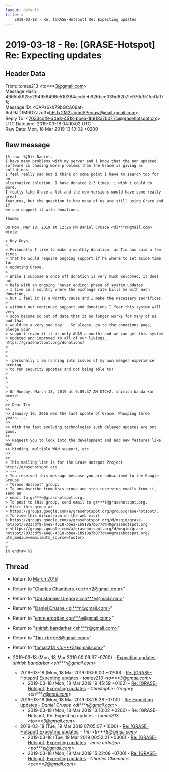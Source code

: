 ```yaml
---
layout: default
title: >
    2019-03-18 - Re: [GRASE-Hotspot] Re: Expecting updates
---
```


# 2019-03-18 - Re: [GRASE-Hotspot] Re: Expecting updates

## Header Data

From: tomas213 \<to***3@gmail.com\><br>
Message Hash: 4965b8925c294958498e510364acddeb926bce335d62b7fe970e151fed1a17fc<br>
Message ID: \<CAPz6xh79bGCA09af-6uL9JDfM9OZJzq3=hEUxGM2UomnPPeoqw@mail.gmail.com\><br>
Reply To: \<7033cdf9-a4e8-4518-bbea-1b918a7b077c@grasehotspot.org\><br>
UTC Datetime: 2019-03-18 04:10:02 UTC<br>
Raw Date: Mon, 18 Mar 2019 13:10:02 +0200<br>

## Raw message

```
{% raw  %}Dir Daniel.
I have many problems with my server and i know that the non updated
software is causing more problems than the Grace is giving as sollutions.
I feel really sad but i think on some point i have to search too for an
alternative solution. I have donated 2-3 times, i wish i could do more.
I really like Grace a lot and the new versions would have some really great
features, but the question is how many of us are still using Grace and if
we can support it with donations.

Thomas

On Mon, Mar 18, 2019 at 12:26 PM Daniel Crusoe <di***n@gmail.com>
wrote:

> Hey Guys,
>
> Personally I like to make a monthly donation, as Tim has said a few times
> that he would require ongoing support if he where to set aside time for
> updating Grase.
>
> While I suppose a once off donation is very much welcomed, it does not
> help with an ongoing "never ending" phase of system updates.
> I live in a country where the exchange rate kills me with each donation,
> but I feel it is a worthy cause and I make the necessary sacrifices.
>
> without our continued support and donations I fear this system will very
> soon become so out of date that it no longer works for many of us and that
> would be a very sad day!   So please, go to the donations page, pledge your
> support (even if it is only AU$5 a month) and we can get this system
> updated and improved to all of our likings.   https://grasehotspot.org/donations/
>
>
>
> (personally i am running into issues of my own meager experience needing
> to run security updates and not being able to)
>
>
>
>
> On Monday, March 18, 2019 at 9:09:37 AM UTC+2, shirish bandarkar wrote:
>
>> Dear Tim
>>
>> January 10, 2016 was the last update of Grase. Whooping three years....
>>
>> With the fast evolving technologies such delayed updates are not good.
>>
>> Request you to look into the development and add new features like MAC
>> binding, multiple WAN support, etc...
>>
>> --
> This mailing list is for the Grase Hotspot Project http://grasehotspot.org
> ---
> You received this message because you are subscribed to the Google Groups
> "Grase Hotspot" group.
> To unsubscribe from this group and stop receiving emails from it, send an
> email to gr***e@grasehotspot.org.
> To post to this group, send email to gr***t@grasehotspot.org.
> Visit this group at
> https://groups.google.com/a/grasehotspot.org/group/grase-hotspot/.
> To view this discussion on the web visit
> https://groups.google.com/a/grasehotspot.org/d/msgid/grase-hotspot/7033cdf9-a4e8-4518-bbea-1b918a7b077c%40grasehotspot.org
> <https://groups.google.com/a/grasehotspot.org/d/msgid/grase-hotspot/7033cdf9-a4e8-4518-bbea-1b918a7b077c%40grasehotspot.org?utm_medium=email&utm_source=footer>
> .
>
{% endraw %}
```

## Thread

+ Return to [March 2019](/archive/2019/03)

+ Return to "[Charles Chambers <cc***2<span>@</span>gmail.com>](/authors/cc___2_at_gmail_com)"
+ Return to "[Christopher Gregory <ch***y<span>@</span>mail.com>](/authors/ch___y_at_mail_com)"
+ Return to "[Daniel Crusoe <di***n<span>@</span>gmail.com>](/authors/di___n_at_gmail_com)"
+ Return to "[emre erdoğan <po***e<span>@</span>gmail.com>](/authors/po___e_at_gmail_com)"
+ Return to "[shirish bandarkar <sh***r<span>@</span>gmail.com>](/authors/sh___r_at_gmail_com)"
+ Return to "[Tim <ti***8<span>@</span>gmail.com>](/authors/ti___8_at_gmail_com)"
+ Return to "[tomas213 <to***3<span>@</span>gmail.com>](/authors/to___3_at_gmail_com)"

+ 2019-03-18 (Mon, 18 Mar 2019 00:09:37 -0700) - [Expecting updates](/archive/2019/03/42e5b4681f3e6380600a37d5a048880457495cebf3015406e14f2d57cce5d7a6) - _shirish bandarkar \<sh***r@gmail.com\>_
  + 2019-03-18 (Mon, 18 Mar 2019 09:59:00 +0200) - [Re: [GRASE-Hotspot] Expecting updates](/archive/2019/03/8ed3d4483d7682f9872b9143d641cf0a1f3d018fdeb039fcfedf2af583794d6b) - _tomas213 \<to***3@gmail.com\>_
    + 2019-03-18 (Mon, 18 Mar 2019 19:45:59 +0100) - [Re: [GRASE-Hotspot] Expecting updates](/archive/2019/03/25bf36c6bb3093ef5a072d7c1e7c758bcc9e5ffbe28c801f48c18f5df8cf035e) - _Christopher Gregory \<ch***y@mail.com\>_
  + 2019-03-18 (Mon, 18 Mar 2019 03:26:28 -0700) - [Re: Expecting updates](/archive/2019/03/36efeb0aded5846da4e521c0ae80bebb75fdc0ae2131d9839a7e7f7a817ffef8) - _Daniel Crusoe \<di***n@gmail.com\>_
    + 2019-03-18 (Mon, 18 Mar 2019 13:10:02 +0200) - Re: [GRASE-Hotspot] Re: Expecting updates - _tomas213 \<to***3@gmail.com\>_
  + 2019-03-18 (Tue, 19 Mar 2019 07:05:07 +1000) - [Re: [GRASE-Hotspot] Expecting updates](/archive/2019/03/25b77da3e4b9d3ff1dddd5148c4d063a94796c27ad3e12a3d344a36521a693c2) - _Tim \<ti***8@gmail.com\>_
    + 2019-03-18 (Tue, 19 Mar 2019 00:52:21 +0300) - [Re: [GRASE-Hotspot] Expecting updates](/archive/2019/03/f83f0f6ec8bd36e141188c66e5605a5cbb1078f03de8b0a5ba71b2c230f69159) - _emre erdoğan \<po***e@gmail.com\>_
    + 2019-03-18 (Mon, 18 Mar 2019 15:22:08 -0700) - [Re: [GRASE-Hotspot] Expecting updates](/archive/2019/03/c05beb43ad78959f2caa35a30c1c1360ff2ed7c2421f6712a62761b3613df5cf) - _Charles Chambers \<cc***2@gmail.com\>_

